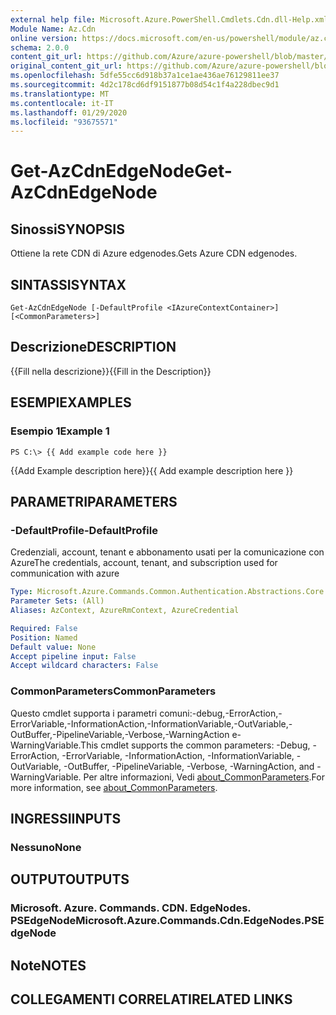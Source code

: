 ```yaml
---
external help file: Microsoft.Azure.PowerShell.Cmdlets.Cdn.dll-Help.xml
Module Name: Az.Cdn
online version: https://docs.microsoft.com/en-us/powershell/module/az.cdn/get-azcdnedgenode
schema: 2.0.0
content_git_url: https://github.com/Azure/azure-powershell/blob/master/src/Cdn/Cdn/help/Get-AzCdnEdgeNode.md
original_content_git_url: https://github.com/Azure/azure-powershell/blob/master/src/Cdn/Cdn/help/Get-AzCdnEdgeNode.md
ms.openlocfilehash: 5dfe55cc6d918b37a1ce1ae436ae76129811ee37
ms.sourcegitcommit: 4d2c178cd6df9151877b08d54c1f4a228dbec9d1
ms.translationtype: MT
ms.contentlocale: it-IT
ms.lasthandoff: 01/29/2020
ms.locfileid: "93675571"
---
```

# <span data-ttu-id="cf633-101">Get-AzCdnEdgeNode</span><span class="sxs-lookup"><span data-stu-id="cf633-101">Get-AzCdnEdgeNode</span></span>

## <span data-ttu-id="cf633-102">Sinossi</span><span class="sxs-lookup"><span data-stu-id="cf633-102">SYNOPSIS</span></span>
<span data-ttu-id="cf633-103">Ottiene la rete CDN di Azure edgenodes.</span><span class="sxs-lookup"><span data-stu-id="cf633-103">Gets Azure CDN edgenodes.</span></span>

## <span data-ttu-id="cf633-104">SINTASSI</span><span class="sxs-lookup"><span data-stu-id="cf633-104">SYNTAX</span></span>

```
Get-AzCdnEdgeNode [-DefaultProfile <IAzureContextContainer>] [<CommonParameters>]
```

## <span data-ttu-id="cf633-105">Descrizione</span><span class="sxs-lookup"><span data-stu-id="cf633-105">DESCRIPTION</span></span>
<span data-ttu-id="cf633-106">{{Fill nella descrizione}}</span><span class="sxs-lookup"><span data-stu-id="cf633-106">{{Fill in the Description}}</span></span>

## <span data-ttu-id="cf633-107">ESEMPI</span><span class="sxs-lookup"><span data-stu-id="cf633-107">EXAMPLES</span></span>

### <span data-ttu-id="cf633-108">Esempio 1</span><span class="sxs-lookup"><span data-stu-id="cf633-108">Example 1</span></span>
```
PS C:\> {{ Add example code here }}
```

<span data-ttu-id="cf633-109">{{Add Example description here}}</span><span class="sxs-lookup"><span data-stu-id="cf633-109">{{ Add example description here }}</span></span>

## <span data-ttu-id="cf633-110">PARAMETRI</span><span class="sxs-lookup"><span data-stu-id="cf633-110">PARAMETERS</span></span>

### <span data-ttu-id="cf633-111">-DefaultProfile</span><span class="sxs-lookup"><span data-stu-id="cf633-111">-DefaultProfile</span></span>
<span data-ttu-id="cf633-112">Credenziali, account, tenant e abbonamento usati per la comunicazione con Azure</span><span class="sxs-lookup"><span data-stu-id="cf633-112">The credentials, account, tenant, and subscription used for communication with azure</span></span>

```yaml
Type: Microsoft.Azure.Commands.Common.Authentication.Abstractions.Core.IAzureContextContainer
Parameter Sets: (All)
Aliases: AzContext, AzureRmContext, AzureCredential

Required: False
Position: Named
Default value: None
Accept pipeline input: False
Accept wildcard characters: False
```

### <span data-ttu-id="cf633-113">CommonParameters</span><span class="sxs-lookup"><span data-stu-id="cf633-113">CommonParameters</span></span>
<span data-ttu-id="cf633-114">Questo cmdlet supporta i parametri comuni:-debug,-ErrorAction,-ErrorVariable,-InformationAction,-InformationVariable,-OutVariable,-OutBuffer,-PipelineVariable,-Verbose,-WarningAction e-WarningVariable.</span><span class="sxs-lookup"><span data-stu-id="cf633-114">This cmdlet supports the common parameters: -Debug, -ErrorAction, -ErrorVariable, -InformationAction, -InformationVariable, -OutVariable, -OutBuffer, -PipelineVariable, -Verbose, -WarningAction, and -WarningVariable.</span></span> <span data-ttu-id="cf633-115">Per altre informazioni, Vedi [about_CommonParameters](https://go.microsoft.com/fwlink/?LinkID=113216).</span><span class="sxs-lookup"><span data-stu-id="cf633-115">For more information, see [about_CommonParameters](https://go.microsoft.com/fwlink/?LinkID=113216).</span></span>

## <span data-ttu-id="cf633-116">INGRESSI</span><span class="sxs-lookup"><span data-stu-id="cf633-116">INPUTS</span></span>

### <span data-ttu-id="cf633-117">Nessuno</span><span class="sxs-lookup"><span data-stu-id="cf633-117">None</span></span>

## <span data-ttu-id="cf633-118">OUTPUT</span><span class="sxs-lookup"><span data-stu-id="cf633-118">OUTPUTS</span></span>

### <span data-ttu-id="cf633-119">Microsoft. Azure. Commands. CDN. EdgeNodes. PSEdgeNode</span><span class="sxs-lookup"><span data-stu-id="cf633-119">Microsoft.Azure.Commands.Cdn.EdgeNodes.PSEdgeNode</span></span>

## <span data-ttu-id="cf633-120">Note</span><span class="sxs-lookup"><span data-stu-id="cf633-120">NOTES</span></span>

## <span data-ttu-id="cf633-121">COLLEGAMENTI CORRELATI</span><span class="sxs-lookup"><span data-stu-id="cf633-121">RELATED LINKS</span></span>

